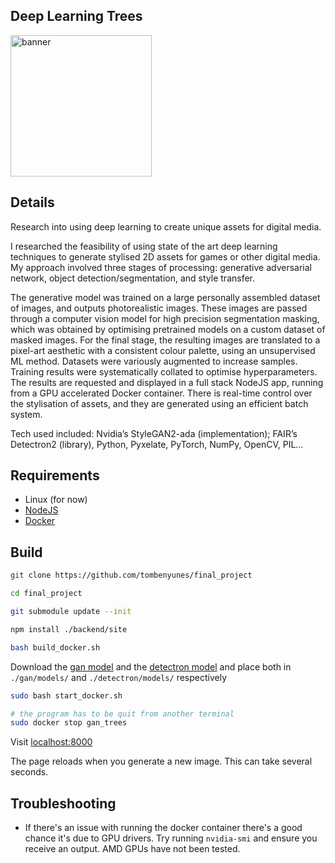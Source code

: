 ## Deep Learning Trees

<img width="226" alt="banner" src="https://user-images.githubusercontent.com/58710165/231551944-aa331fce-f1a6-45bf-acff-95fb3034449f.png">

## Details

Research into using deep learning to create unique assets for digital media.  

I researched the feasibility of using state of the art deep learning techniques to generate stylised 2D assets for games or other digital media. My approach involved three stages of processing: generative adversarial network, object detection/segmentation, and style transfer.  

The generative model was trained on a large personally assembled dataset of images, and outputs photorealistic images. These images are passed through a computer vision model for high precision segmentation masking, which was obtained by optimising pretrained models on a custom dataset of masked images. For the final stage, the resulting images are translated to a pixel-art aesthetic with a consistent colour palette, using an unsupervised ML method. Datasets were variously augmented to increase samples. Training results were systematically collated to optimise hyperparameters. The results are requested and displayed in a full stack NodeJS app, running from a GPU accelerated Docker container. There is real-time control over the stylisation of assets, and they are generated using an efficient batch system.  

Tech used included: Nvidia’s StyleGAN2-ada (implementation); FAIR’s Detectron2 (library), Python, Pyxelate, PyTorch, NumPy, OpenCV, PIL…

## Requirements

- Linux (for now)
- [NodeJS](https://nodejs.org/en/)
- [Docker](https://www.docker.com/)

## Build

```.bash
git clone https://github.com/tombenyunes/final_project

cd final_project

git submodule update --init

npm install ./backend/site

bash build_docker.sh
```

Download the [gan model](https://drive.google.com/file/d/1gDp4UQKOgRNVAyxh3gbo03uVLZx45ysl/view?usp=share_link) and the [detectron model](https://drive.google.com/file/d/1Ltsb6FtjXKpwuMMUZN5-QIdI72yKaqaB/view?usp=share_link) and place both in `./gan/models/` and `./detectron/models/` respectively

```.bash
sudo bash start_docker.sh

# the program has to be quit from another terminal
sudo docker stop gan_trees
```

Visit [localhost:8000](http://localhost:8000)

The page reloads when you generate a new image. This can take several seconds.

## Troubleshooting

- If there's an issue with running the docker container there's a good chance it's due to GPU drivers. Try running `nvidia-smi` and ensure you receive an output. AMD GPUs have not been tested.
